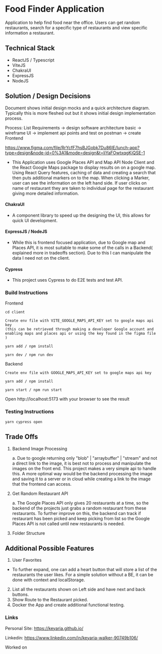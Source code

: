 # Food Finder Application

Application to help find food near the office. Users can get random restaurants, search for a specific type of restaurants and view specific information a restaurant.

## Technical Stack

- ReactJS / Typescript
- ViteJS
- ChakraUI
- ExpressJS
- NodeJS

## Solution / Design Decisions

Document shows initial design mocks and a quick architecture diagram. Typically this is more fleshed out but it shows initial design implementation process.

Process: List Requirements -> design software architecture basic -> wireframe UI -> implement api points and test on postman -> create Frontend

https://www.figma.com/file/RrYcfF7hsBJGobk7Du86IE/lunch-app?type=design&node-id=0%3A1&mode=design&t=liYaFOwtxqgKiQSE-1


- This Application uses Google Places API and Map API Node Client and the React Google Maps package to display results on on a google map. Using React Query features, caching of data and creating a search that then puts additional markers on to the map. When clicking a Marker, user can see the information on the left hand side. If user clicks on name of restaurant they are taken to individual page for the restaurant giving more detailed information.

#### ChakraUI

- A component library to speed up the designing the UI, this allows for quick UI development.

#### ExpressJS / NodeJS

- While this is frontend focused application, due to Google map and Places API, it is most suitable to make some of the calls in a Backend( explained more in tradeoffs section). Due to this I can manipulate the data I need not on the client. 

#### Cypress
- This project uses Cypress to do E2E tests and test API. 

### Build Instructions

Frontend

```
cd client

Create env file with VITE_GOOGLE_MAPS_API_KEY set to google maps api key
(this can be retrieved through making a developer Google account and enabling maps and places api or using the key found in the figma file )

yarn add / npm install

yarn dev / npm run dev

```

Backend
```
Create env file with GOOGLE_MAPS_API_KEY set to google maps api key

yarn add / npm install

yarn start / npm run start
```
Open http://localhost:5173 with your browser to see the result

### Testing Instructions
```
yarn cypress open
```
## Trade Offs

1. Backend Image Processing
   
   a. Due to google returning only "blob" | "arraybuffer" | "stream" and not a direct link to the image, it is best not to process and manipulate the images on the front end. This project makes a very simple api to handle this. A more optimal way would be the backend processing the image and saving it to a server or in cloud while creating a link to the image that the frontend can access.

2. Get Random Restaurant API
  
    a.  The Google Places API only gives 20 restaurants at a time, so the backend of the projects just grabs a random restaurant from these restaurants. To further improve on this, the backend can track if restaurant has been picked and keep picking from list so the Google Places API is not called until new restaurants is needed.
3. Folder Structure

## Additional Possible Features
1. User Favorites
  - To further expand, one can add a heart button that will store a list of the restaurants the user likes. For a simple solution without a BE, it can be done with context and localStorage. 
2. List all the restaurants shown on Left side and have next and back buttons.
3. Show Route to the Restaurant picked.
4. Docker the App and create additional functional testing.

### Links

Personal Site: https://keyaria.github.io/

Linkedin: https://www.linkedin.com/in/keyaria-walker-90749b106/

Worked on 